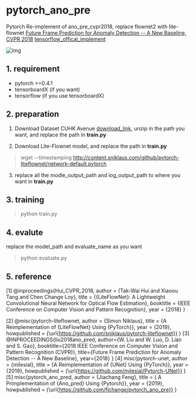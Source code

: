 # pytorch_ano_pre
Pytorch Re-implement of ano_pre_cvpr2018, replace flownet2 with lite-flownet
[Future Frame Prediction for Anomaly Detection -- A New Baseline, CVPR 2018](https://arxiv.org/pdf/1712.09867.pdf)
[tensorflow_offical_implement](https://github.com/StevenLiuWen/ano_pred_cvpr2018)

![img](https://github.com/StevenLiuWen/ano_pred_cvpr2018/blob/master/assets/architecture.JPG)

## 1. requirement
- pytorch >=0.4.1
- tensorboardX (if you want)
- tensorflow (if you use tensorboardX)

## 2. preparation
1. Download Dataset CUHK Avenue [download_link](https://onedrive.live.com/?authkey=%21AMqh2fTSemfrokE&id=3705E349C336415F%215109&cid=3705E349C336415F), unzip in the path you want, and replace the path in **train.py**

2. Download Lite-Flownet model, and replace the path in **train.py**
> wget --timestamping http://content.sniklaus.com/github/pytorch-liteflownet/network-default.pytorch

3. replace all the modle_output_path and log_output_path to where you want in **train.py**

## 3. training
> python train.py

## 4. evalute
replace the model_path and evaluate_name as you want

> python evaluate.py

## 5. reference
[1]  @inproceedings{Hui_CVPR_2018,
         author = {Tak-Wai Hui and Xiaoou Tang and Chen Change Loy},
         title = {{LiteFlowNet}: A Lightweight Convolutional Neural Network for Optical Flow Estimation},
         booktitle = {IEEE Conference on Computer Vision and Pattern Recognition},
         year = {2018}
     }

[2]  @misc{pytorch-liteflownet,
         author = {Simon Niklaus},
         title = {A Reimplementation of {LiteFlowNet} Using {PyTorch}},
         year = {2019},
         howpublished = {\url{https://github.com/sniklaus/pytorch-liteflownet}}
    }
[3]  @INPROCEEDINGS{liu2018ano_pred, 
        author={W. Liu and W. Luo, D. Lian and S. Gao}, 
        booktitle={2018 IEEE Conference on Computer Vision and Pattern Recognition (CVPR)}, 
        title={Future Frame Prediction for Anomaly Detection -- A New Baseline}, 
        year={2018}
     }
[4]  misc{pytorch-unet,
         author = {milesial},
         title = {A Reimplementation of {UNet} Using {PyTorch}},
         year = {2019},
         howpublished = {\url{https://github.com/milesial/Pytorch-UNet}}
    }
[5]  misc{pytorch_ano_pred,
          author = {Jiachang Feng},
          title = { A Primplementation of {Ano_pred} Using {Pytorch}},
          year = {2019},
          howpublished = {\url{https://github.com/fjchange/pytorch_ano_pre}}
    }
